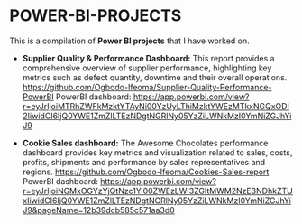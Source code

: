 # POWER-BI-PROJECTS
This is a compilation of **Power BI projects** that I have worked on. 
+ **Supplier Quality & Performance Dashboard:** This report provides a comprehensive overview of supplier performance, highlighting key metrics such as defect quantity, downtime and their overall operations. https://github.com/Ogbodo-Ifeoma/Supplier-Quality-Performance-PowerBI
PowerBI dashboard: https://app.powerbi.com/view?r=eyJrIjoiMTRhZWFkMzktYTAyNi00YzUyLThiMzktYWEzMTkxNGQxODI2IiwidCI6IjQ0YWE1ZmZlLTEzNDgtNGRlNy05YzZiLWNkMzI0YmNiZGJhYiJ9

+ **Cookie Sales dashboard:** The Awesome Chocolates performance dashboard provides key metrics and visualization related to sales, costs, profits, shipments and performance by sales representatives and regions. https://github.com/Ogbodo-Ifeoma/Cookies-Sales-report
PowerBI dashboard: https://app.powerbi.com/view?r=eyJrIjoiNGMxOGYzYjQtNzc1Yi00ZWEzLWI3ZGItMWM2NzE3NDhkZTUxIiwidCI6IjQ0YWE1ZmZlLTEzNDgtNGRlNy05YzZiLWNkMzI0YmNiZGJhYiJ9&pageName=12b39dcb585c571aa3d0
